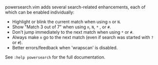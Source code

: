 powersearch.vim adds several search-related enhancements, each of which can be
enabled individually:

- Highlight or blink the current match when using `n` or `N`.
- Show "Match 3 out of 7" when using `n`, `N`, `*` , or `#`.
- Don't jump immediately to the next match when using `*` or `#`.
- Always make `n` go to the next match (even if search was started with `?` or
  `#`).
- Better errors/feedback when 'wrapscan' is disabled.

See `:help powersearch` for the full documentation.
